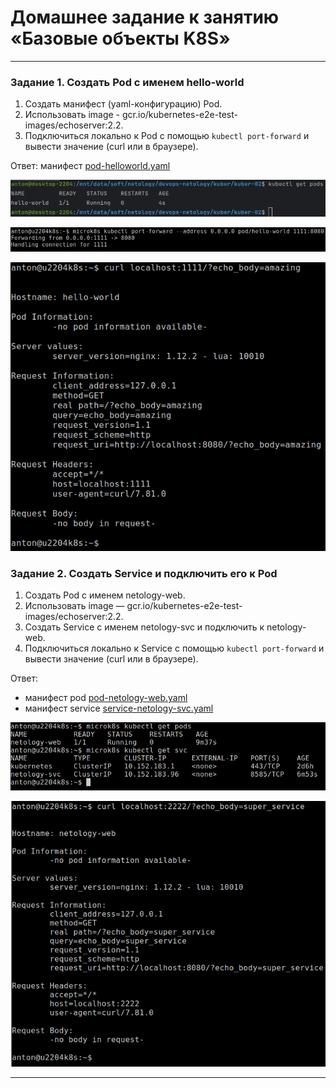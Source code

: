 # Домашнее задание к занятию «Базовые объекты K8S»

------

### Задание 1. Создать Pod с именем hello-world

1. Создать манифест (yaml-конфигурацию) Pod.
2. Использовать image - gcr.io/kubernetes-e2e-test-images/echoserver:2.2.
3. Подключиться локально к Pod с помощью `kubectl port-forward` и вывести значение (curl или в браузере).

Ответ: 
манифест 
[pod-helloworld.yaml](https://github.com/antonmayko/devops-netology/blob/kuber-02/kuber/kuber-02/pod-helloworld.yaml)

![kuber](https://github.com/antonmayko/devops-netology/blob/kuber-02/kuber/kuber-02/assets/podhelloworld.png)

![kuber](https://github.com/antonmayko/devops-netology/blob/kuber-02/kuber/kuber-02/assets/podhelloworld-forward.png)

![kuber](https://github.com/antonmayko/devops-netology/blob/kuber-02/kuber/kuber-02/assets/podhelloworld-result.png)


### Задание 2. Создать Service и подключить его к Pod

1. Создать Pod с именем netology-web.
2. Использовать image — gcr.io/kubernetes-e2e-test-images/echoserver:2.2.
3. Создать Service с именем netology-svc и подключить к netology-web.
4. Подключиться локально к Service с помощью `kubectl port-forward` и вывести значение (curl или в браузере).

Ответ: 

- манифест pod
[pod-netology-web.yaml](https://github.com/antonmayko/devops-netology/blob/kuber-02/kuber/kuber-02/pod-netology-web.yaml)
- манифест service
[service-netology-svc.yaml](https://github.com/antonmayko/devops-netology/blob/kuber-02/kuber/kuber-02/service-netology-svc.yaml)

![kuber](https://github.com/antonmayko/devops-netology/blob/kuber-02/kuber/kuber-02/assets/netology-web-svc.png)

![kuber](https://github.com/antonmayko/devops-netology/blob/kuber-02/kuber/kuber-02/assets/netology-result.png)

------
